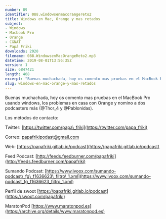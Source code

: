 ```yaml
---
number: 89
identifier: 088.windowsenmacorangereto2
title: Windows en Mac, Orange y mas retados
subject:
- Windows
- Macbook Pro
- Orange
- CGNAT
- Papá Friki
downloads: 2920
filename: 088.WindowsenMacOrangeReto2.mp3
datetime: 2019-08-01T13:56:35Z
version: 1
size: 6847421
length: 408
excerpt: "Buenas muchachada, hoy os comento mas pruebas en el MacBook Pro usando windows, los problemas en casa con Orange y nomino a dos podcasters más (@Thor\\_4 y @Pablonidas).\n\nLos métodos de contacto:  \n\nTwitter: [https://twitter.com/papa\\_friki](https://twitter.com/papa_friki)\n\nCorreo: [papafrikipodast@gmail.com](https://archive.org/details/papafrikipodast@gmail.com)\n\nWeb: [https://papafriki.gitlab.io/podcast](https://papafriki.gitlab.io/podcast)\n\nFeed Podcast: [http://feeds.feedburner.com/papafriki](http://feeds.feedburner.com/papafriki)\n\nSumando Podcast: [https://www.ivoox.com/sumando-podcast\\_fg\\_f1636623\\_filtro\\_1.xml](https://www.ivoox.com/sumando-podcast_fg_f1636623_filtro_1.xml)\n\nPerfil de swoot [https://papafriki.gitlab.io/podcast](https://swoot.com/papafriki)\n\nMaratonPod [https://www.maratonpod.es](https://archive.org/details/www.maratonpod.es)"
slug: windows-en-mac-orange-y-mas-retados
---
```

Buenas muchachada, hoy os comento mas pruebas en el MacBook Pro usando windows, los problemas en casa con Orange y nomino a dos podcasters más (@Thor\_4 y @Pablonidas).

Los métodos de contacto:

Twitter: [https://twitter.com/papa\_friki](https://twitter.com/papa_friki)

Correo: [papafrikipodast@gmail.com](https://archive.org/details/papafrikipodast@gmail.com)

Web: [https://papafriki.gitlab.io/podcast](https://papafriki.gitlab.io/podcast)

Feed Podcast: [http://feeds.feedburner.com/papafriki](http://feeds.feedburner.com/papafriki)

Sumando Podcast: [https://www.ivoox.com/sumando-podcast\_fg\_f1636623\_filtro\_1.xml](https://www.ivoox.com/sumando-podcast_fg_f1636623_filtro_1.xml)

Perfil de swoot [https://papafriki.gitlab.io/podcast](https://swoot.com/papafriki)

MaratonPod [https://www.maratonpod.es](https://archive.org/details/www.maratonpod.es)